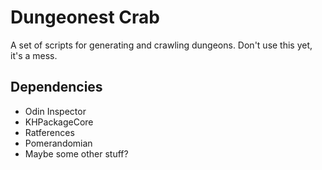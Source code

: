 # Dungeonest Crab

A set of scripts for generating and crawling dungeons. Don't use this yet, it's a mess.

## Dependencies

* Odin Inspector
* KHPackageCore
* Ratferences
* Pomerandomian
* Maybe some other stuff?
